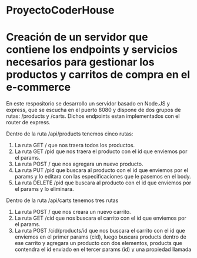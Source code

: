 # ProyectoCoderHouse
# Creación de un servidor que contiene los endpoints y servicios necesarios para gestionar los productos y carritos de compra en el e-commerce
En este respositorio se desarrollo un servidor basado en Node.JS y express, que se escucha en el puerto 8080 y dispone de dos grupos de rutas: /products y /carts. Dichos endpoints estan implementados con el router de express.

Dentro de la ruta /api/products tenemos cinco rutas:
1. La ruta GET / que nos traera todos los productos.
2. La ruta GET /pid que nos traera el producto con el id que enviemos por el params.
3. La ruta POST / que nos agregara un nuevo producto.
4. La ruta PUT /pid que buscara al producto con el id que enviemos por el params y lo editara con las especificaciones que le pasemos en el body.
5. La ruta DELETE /pid que buscara al producto con el id que enviemos por el params y lo eliminara.

Dentro de la ruta /api/carts tenemos tres rutas
1. La ruta POST / que nos creara un nuevo carrito.
2. La ruta GET /cid que nos buscara el carrito con el id que enviemos por el params.
3. La ruta POST /cid/products/id que nos buscara el carrito con el id que enviemos en el primer params (cid), luego buscara products dentro de ese carrito y agregara un producto con dos elementos, products que contendra el id enviado en el tercer params (id) y una propiedad llamada quantity que nos indicara la cantidad.

